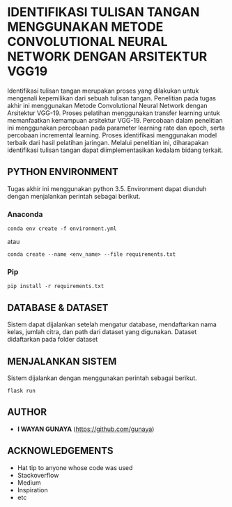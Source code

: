 # IDENTIFIKASI TULISAN TANGAN MENGGUNAKAN METODE CONVOLUTIONAL NEURAL NETWORK DENGAN ARSITEKTUR VGG19

Identifikasi tulisan tangan merupakan proses yang dilakukan untuk mengenali kepemilikan dari sebuah tulisan tangan. Penelitian pada tugas akhir ini menggunakan Metode Convolutional Neural Network dengan Arsitektur VGG-19. Proses pelatihan menggunakan transfer learning untuk memanfaatkan kemampuan arsitektur VGG-19. Percobaan dalam penelitian ini menggunakan percobaan pada parameter learning rate dan epoch, serta percobaan incremental learning. Proses identifikasi menggunakan model terbaik dari hasil pelatihan jaringan. Melalui penelitian ini, diharapakan identifikasi tulisan tangan dapat diimplementasikan kedalam bidang terkait.

## PYTHON ENVIRONMENT

Tugas akhir ini menggunakan python 3.5. Environment dapat diunduh dengan menjalankan perintah sebagai berikut.

### Anaconda

```
conda env create -f environment.yml
```
atau
```
conda create --name <env_name> --file requirements.txt
```

### Pip

```
pip install -r requirements.txt
```

## DATABASE & DATASET

Sistem dapat dijalankan setelah mengatur database, mendaftarkan nama kelas, jumlah citra, dan path dari dataset yang digunakan. Dataset didaftarkan pada folder dataset

## MENJALANKAN SISTEM

Sistem dijalankan dengan menggunakan perintah sebagai berikut.

```
flask run
```


## AUTHOR

* **I WAYAN GUNAYA** (https://github.com/gunaya)



## ACKNOWLEDGEMENTS

* Hat tip to anyone whose code was used
* Stackoverflow
* Medium
* Inspiration
* etc
